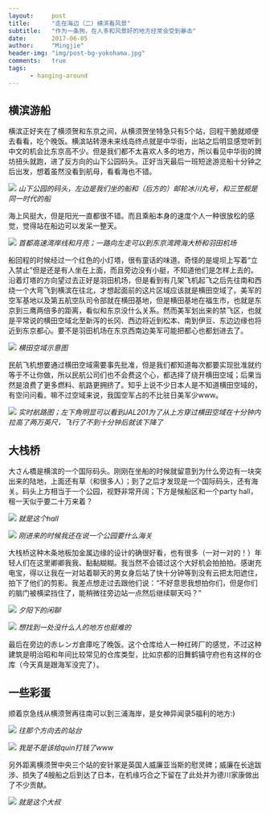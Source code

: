 ```yaml
---
layout:     post
title:      "走在海边（二）横滨看风景"
subtitle:   "作为一条狗，在人多和风景好的地方经常会受到暴击"
date:       2017-06-05
author:     "Mingjie"
header-img: "img/post-bg-yokohama.jpg"
comments:   true
tags:
      - hanging-around
---
```


## 横滨游船

横滨正好夹在了横须贺和东京之间，从横须贺坐特急只有5个站，回程干脆就顺便去看看，吃个晚饭。横滨站转港未来线岛终点就是中华街，出站之后明显感觉听到中文的机会比东京高不少。但是我们都不太喜欢人多的地方，所以看见中华街的牌坊扭头就跑，进了反方向的山下公园码头。正好当天最后一班短途游览船十分钟之后出发，想着虽然没看到航母，看看海也不错。

![](/img/in-post/post-yokosuka/14-harber.jpg)
*山下公园的码头，左边是我们坐的船和（后方的）邮轮冰川丸号，和三笠舰是同一时代的船*

海上风挺大，但是阳光一直都很不错。而且乘船本身的速度个人一种很放松的感觉，觉得站在船边可以发呆一整天。

![](/img/in-post/post-yokosuka/15-bridge-moon.jpg)
*首都高速湾岸线和月亮；一路向左走可以到东京湾跨海大桥和羽田机场*

船回程的时候经过一个红色的小灯塔，很有童话的味道。奇怪的是堤坝上写着“立入禁止”但是还是有人坐在上面，而且旁边没有小艇，不知道他们是怎样上去的。沿着灯塔的方向望过去正好是羽田机场，但是看到有几架飞机起飞之后先往南和西绕一个大弯飞到横滨在往北，才想起面前的这片区域应该就是横田空域了。美军的空军基地以及第五航空队司令部就在横田基地，但是横田基地在福生市，也就是东京到三鹰两倍多的距离，看似和东京没什么关系。然而美军划出来的禁飞区，也就是平常说的横田空域北至新泻的长冈、西边将近到松本、南到伊豆、东边边缘也将近到东京都心。要不是羽田机场在东京西南边美军可能把都心也都划进去了。

![](https://userdisk.webry.biglobe.ne.jp/017/947/59/N000/000/002/141603517328609783178_141114yokota_kuiki1.jpg)
*横田空域示意图*

民航飞机想要通过横田空域需要事先批准，但是我们都知道每次都要实现批准就约等于不让你做，所以民航公司们也不会费这个心，都选择了绕开横田空域；后果当然是浪费了更多燃料、航路更拥挤了。知乎上说不少日本人是不知道横田空域的，有空问问看。嘛不过空域来说，我国空军占的不比驻日美军少www。

![](/img/in-post/post-yokosuka/17-yokoda.png)
*实时航路图；左下角明显可以看到JAL201为了从上方穿过横田空域在十分钟内拉高了两万英尺，飞行了不到十分钟后就该下降了*

## 大栈桥

大さん橋是横滨的一个国际码头。刚刚在坐船的时候就留意到为什么旁边有一块突出来的陆地，上面还有草（和很多人）；到了之后才发现是一个国际码头，还有海关。码头上方相当于一个公园，视野非常开阔；下方是候船区和一个party hall，租一天似乎要二十万来着？

![](/img/in-post/post-yokosuka/18-oosan-bridge.jpg)
*就是这个hall*

![](/img/in-post/post-yokosuka/20-depart.jpg)
*刚进来的时候我还在说一个公园要什么海关*

大栈桥这种木条地板加金属边缘的设计的确很好看，也有很多（一对一对的！）年轻人们在这里卿卿我我、黏黏糊糊。我当然不会错过这个大好机会拍拍拍。感谢充电宝，得以让我在一对站着聊天的男女身后站了快十分钟等到没有云把太阳遮住，拍下了他们的剪影。我差点想走过去跟他们说：“不好意思我想拍你们，但是你们的脑门被横梁挡住了，能稍微往旁边站一点然后继续聊天吗？”

![](/img/in-post/post-yokosuka/19-roman1.jpg)
*夕阳下的闲聊*

![](/img/in-post/post-yokosuka/21-roman2.jpg)
*想找到一处没什么人的地方也挺难的*

最后在旁边的赤レンガ倉庫吃了晚饭。这个仓库给人一种红砖厂的感觉，不过这种建筑是明治昭和年间比较常见的仓库类型，比如京都的旧舞鹤镇守府也有这样的仓库（今天真是跟海军没完了）。

## 一些彩蛋

顺着京急线从横须贺再往南可以到三浦海岸，是女神异闻录5福利的地方:)

![](/img/in-post/post-yokosuka/23-p5.jpg)
*往那个方向去的站台*

![](/img/in-post/post-yokosuka/24-p5.png)
*我是不是该给quin打钱了www*

另外距离横须贺中央三个站的安针冢是英国人威廉亚当斯的慰灵碑；威廉在长途跋涉、损失了4艘船之后到达了日本，在机缘巧合之下留在了此处并为德川家康做出了不少贡献。

![](https://media.playstation.com/is/image/SCEA/nioh-listing-thumb-01-ps4-us-08dec15?$Icon$)
*就是这个大叔*


